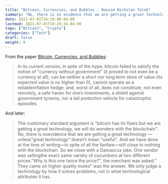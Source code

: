 ```yaml
---
title: "Bitcoin, Currencies, and Bubbles - Nassim Nicholas Taleb"
summary: "No, there is no evidence that we are getting a great technology — unless \"great technology\" doesn't mean \"useful\"."
date: 2021-07-01T16:29:00-04:00
lastmod: 2021-07-01T16:29:34-04:00
tags: ["Bitcoin", "Crypto"]
categories: ["Tech"]
draft: false
weight: 0
---
```


From the paper [Bitcoin, Currencies, and Bubbles](https://www.academia.edu/49313911/Bitcoin%5FCurrencies%5Fand%5FBubbles):

> In its current version, in spite of the hype, bitcoin failed to satisfy the notion of "currency without government" (it proved to not even be a currency at all), can be neither a short nor long term store of value (its expected value is no higher than 0), cannot operate as a reliableinflation hedge, and, worst of all, does not constitute, not even remotely, a safe haven for one’s investments, a shield against government tyranny, nor a tail protection vehicle for catastrophic episodes.

And later:

> The customary standard argument is "bitcoin has its ﬂaws but we are getting a great technology, we will do wonders with the blockchain". No, there is noevidence that we are getting a great technology — unless"great technology" doesn’t mean "useful". And we have done at the time of writing—in spite of all the fanfare—still close to nothing with the blockchain. So we close with a Damascus joke. One vendor was sellingthe exact same variety of cucumbers at two different prices."Why is this one twice the price?", the merchant was asked." They came on higher quality mules" was the answer. We only judge a technology by how it solves problems, not in what technological attributes it has.

[//]: # "Exported with love from a post written in Org mode"
[//]: # "- https://github.com/kaushalmodi/ox-hugo"
